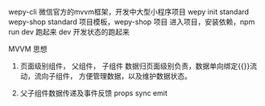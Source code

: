 wepy-cli 微信官方的mvvm框架，开发中大型小程序项目
wepy init standard wepy-shop
standard 项目模板，wepy-shop 项目
进入项目，安装依赖，npm run dev 跑起来
dev 开发状态的跑起来

MVVM 思想
1. 页面级别组件， 父组件， 子组件
数据归页面级别负责，数据单向绑定{{}}流动，流向子组件，
方便管理数据，以及维护数据状态。

2. 父子组件数据传递及事件反馈
props sync 
emit